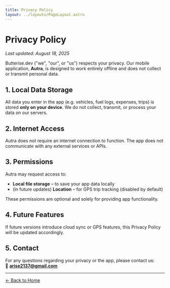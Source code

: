 ```yaml
---
title: Privacy Policy
layout: ../layouts/PageLayout.astro
---
```


# Privacy Policy

_Last updated: August 18, 2025_

Butterise.dev ("we", "our", or "us") respects your privacy. Our mobile application, **Autra**, is designed to work entirely offline and does not collect or transmit personal data.

## 1. Local Data Storage

All data you enter in the app (e.g. vehicles, fuel logs, expenses, trips) is stored **only on your device**. We do not collect, transmit, or process your data on our servers.

## 2. Internet Access

Autra does not require an internet connection to function. The app does not communicate with any external services or APIs.

## 3. Permissions

Autra may request access to:
- **Local file storage** – to save your app data locally
- (in future updates) **Location** – for GPS trip tracking (disabled by default)

These permissions are optional and solely for providing app functionality.

## 4. Future Features

If future versions introduce cloud sync or GPS features, this Privacy Policy will be updated accordingly.

## 5. Contact

For any questions regarding your privacy or the app, please contact us:  
📧 **arise2137@gmail.com**

---

<div class="mt-8 text-center">
  <a href="" class="inline-flex items-center px-6 py-3 bg-yellow-500 hover:bg-yellow-600 text-white font-medium rounded-lg transition-all duration-200">
    ← Back to Home
  </a>
</div>
